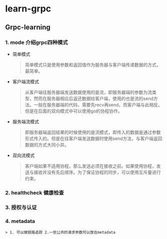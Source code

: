 # learn-grpc
## Grpc-learning
### 1. mode 介绍grpc四种模式
- 简单模式
    > 简单模式只是使用参数和返回值作为服务器与客户端传递数据的方式，最简单。
- 客户端流模式
    > 从客户端往服务器端发送数据使用的是流，即服务器端的参数为流类型，然而在服务器相应后返还数据给客户端，使用的也是流的send方法。一般在服务器端的代码，需要先recv再send，而客户端与此相反。但是在后面的双向模式中可以使用go的协程协作。
- 服务端流模式
    > 即服务器端返回结果的时候使用的是流模式，即传入的数据是通过参数形式传入的。但是在往客户端发送数据时使用send方法，与客户端返回数据的方式大同小异。
- 双向流模式
    > 客户端如果不适用协程，那么发送必须在接收之前。如果使用协程，发送与接收并没有先后顺序。为了保证协程的同步，可以使用互斥量进行约束。
 ### 2. healthcheck 健康检查
 ### 3. 授权与认证
 ### 4. metadata
    > 1. 可以做链路追踪 2.一些公共的请求参数可以放在metadata